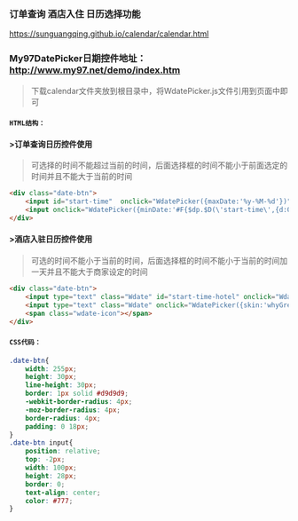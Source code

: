 ### 订单查询 酒店入住 日历选择功能

https://sunguangqing.github.io/calendar/calendar.html

### My97DatePicker日期控件地址：http://www.my97.net/demo/index.htm


>下载calendar文件夹放到根目录中，将WdatePicker.js文件引用到页面中即可 <br /><script src="calendar/WdatePicker.js"></script>

#### `HTML结构：`
#### >订单查询日历控件使用 
>可选择的时间不能超过当前的时间，后面选择框的时间不能小于前面选定的时间并且不能大于当前的时间
```HTML
<div class="date-btn">
    <input id="start-time"  onclick="WdatePicker({maxDate:'%y-%M-%d'})" /> ~
    <input onclick="WdatePicker({minDate:'#F{$dp.$D(\'start-time\',{d:0});}',maxDate:'%y-%M-%d'})" />
</div>
```

#### >酒店入驻日历控件使用
>可选的时间不能小于当前的时间，后面选择框的时间不能小于当前的时间加一天并且不能大于商家设定的时间
```HTML
<div class="date-btn">
    <input type="text" class="Wdate" id="start-time-hotel" onclick="WdatePicker({skin:'whyGreen', minDate:'%y-%M-%d', maxDate:'2050-12-12'})"/> ~
    <input type="text" class="Wdate" onclick="WdatePicker({skin:'whyGreen', minDate: '#F{$dp.$D(\\\'start-time-hotel\\\',{d:1});}'})"/>
    <span class="wdate-icon"></span>
</div>
```


#### `CSS代码：`
```CSS
.date-btn{
    width: 255px;
    height: 30px;
    line-height: 30px;
    border: 1px solid #d9d9d9;
    -webkit-border-radius: 4px;
    -moz-border-radius: 4px;
    border-radius: 4px;
    padding: 0 18px;
}
.date-btn input{
    position: relative;
    top: -2px;
    width: 100px;
    height: 28px;
    border: 0;
    text-align: center;
    color: #777;
}
```
